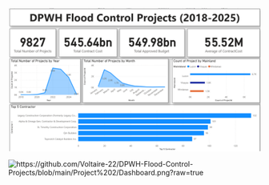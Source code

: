 

![alt text](https://github.com/Voltaire-22/DPWH-Flood-Control-Projects/blob/main/Project%202/Dashboard.png?raw=true)

<img width ="300" alt="https://github.com/Voltaire-22/DPWH-Flood-Control-Projects/blob/main/Project%202/Dashboard.png?raw=true">

